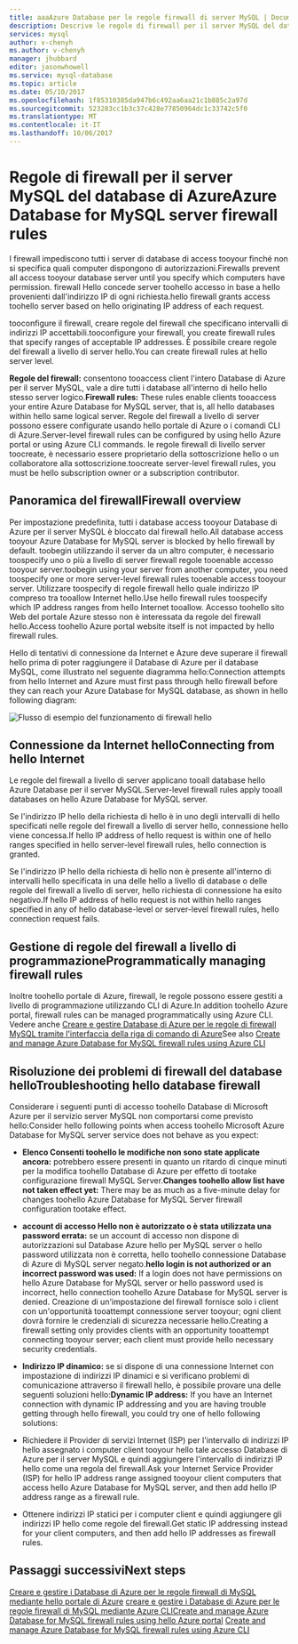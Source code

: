 ```yaml
---
title: aaaAzure Database per le regole firewall di server MySQL | Documenti Microsoft
description: Descrive le regole di firewall per il server MySQL del database di Azure.
services: mysql
author: v-chenyh
ms.author: v-chenyh
manager: jhubbard
editor: jasonwhowell
ms.service: mysql-database
ms.topic: article
ms.date: 05/10/2017
ms.openlocfilehash: 1f85310385da947b6c492aa6aa21c1b885c2a97d
ms.sourcegitcommit: 523283cc1b3c37c428e77850964dc1c33742c5f0
ms.translationtype: MT
ms.contentlocale: it-IT
ms.lasthandoff: 10/06/2017
---
```

# <a name="azure-database-for-mysql-server-firewall-rules"></a><span data-ttu-id="8e9b0-103">Regole di firewall per il server MySQL del database di Azure</span><span class="sxs-lookup"><span data-stu-id="8e9b0-103">Azure Database for MySQL server firewall rules</span></span>
<span data-ttu-id="8e9b0-104">I firewall impediscono tutti i server di database di access tooyour finché non si specifica quali computer dispongono di autorizzazioni.</span><span class="sxs-lookup"><span data-stu-id="8e9b0-104">Firewalls prevent all access tooyour database server until you specify which computers have permission.</span></span> <span data-ttu-id="8e9b0-105">firewall Hello concede server toohello accesso in base a hello provenienti dall'indirizzo IP di ogni richiesta.</span><span class="sxs-lookup"><span data-stu-id="8e9b0-105">hello firewall grants access toohello server based on hello originating IP address of each request.</span></span>

<span data-ttu-id="8e9b0-106">tooconfigure il firewall, creare regole del firewall che specificano intervalli di indirizzi IP accettabili.</span><span class="sxs-lookup"><span data-stu-id="8e9b0-106">tooconfigure your firewall, you create firewall rules that specify ranges of acceptable IP addresses.</span></span> <span data-ttu-id="8e9b0-107">È possibile creare regole del firewall a livello di server hello.</span><span class="sxs-lookup"><span data-stu-id="8e9b0-107">You can create firewall rules at hello server level.</span></span>

<span data-ttu-id="8e9b0-108">**Regole del firewall:** consentono tooaccess client l'intero Database di Azure per il server MySQL, vale a dire tutti i database all'interno di hello hello stesso server logico.</span><span class="sxs-lookup"><span data-stu-id="8e9b0-108">**Firewall rules:** These rules enable clients tooaccess your entire Azure Database for MySQL server, that is, all hello databases within hello same logical server.</span></span> <span data-ttu-id="8e9b0-109">Regole del firewall a livello di server possono essere configurate usando hello portale di Azure o i comandi CLI di Azure.</span><span class="sxs-lookup"><span data-stu-id="8e9b0-109">Server-level firewall rules can be configured by using hello Azure portal or using Azure CLI commands.</span></span> <span data-ttu-id="8e9b0-110">le regole firewall di livello server toocreate, è necessario essere proprietario della sottoscrizione hello o un collaboratore alla sottoscrizione.</span><span class="sxs-lookup"><span data-stu-id="8e9b0-110">toocreate server-level firewall rules, you must be hello subscription owner or a subscription contributor.</span></span>

## <a name="firewall-overview"></a><span data-ttu-id="8e9b0-111">Panoramica del firewall</span><span class="sxs-lookup"><span data-stu-id="8e9b0-111">Firewall overview</span></span>
<span data-ttu-id="8e9b0-112">Per impostazione predefinita, tutti i database access tooyour Database di Azure per il server MySQL è bloccato dal firewall hello.</span><span class="sxs-lookup"><span data-stu-id="8e9b0-112">All database access tooyour Azure Database for MySQL server is blocked by hello firewall by default.</span></span> <span data-ttu-id="8e9b0-113">toobegin utilizzando il server da un altro computer, è necessario toospecify uno o più a livello di server firewall regole tooenable accesso tooyour server.</span><span class="sxs-lookup"><span data-stu-id="8e9b0-113">toobegin using your server from another computer, you need toospecify one or more server-level firewall rules tooenable access tooyour server.</span></span> <span data-ttu-id="8e9b0-114">Utilizzare toospecify di regole firewall hello quale indirizzo IP compreso tra tooallow Internet hello.</span><span class="sxs-lookup"><span data-stu-id="8e9b0-114">Use hello firewall rules toospecify which IP address ranges from hello Internet tooallow.</span></span> <span data-ttu-id="8e9b0-115">Accesso toohello sito Web del portale Azure stesso non è interessata da regole del firewall hello.</span><span class="sxs-lookup"><span data-stu-id="8e9b0-115">Access toohello Azure portal website itself is not impacted by hello firewall rules.</span></span>

<span data-ttu-id="8e9b0-116">Hello di tentativi di connessione da Internet e Azure deve superare il firewall hello prima di poter raggiungere il Database di Azure per il database MySQL, come illustrato nel seguente diagramma hello:</span><span class="sxs-lookup"><span data-stu-id="8e9b0-116">Connection attempts from hello Internet and Azure must first pass through hello firewall before they can reach your Azure Database for MySQL database, as shown in hello following diagram:</span></span>

![Flusso di esempio del funzionamento di firewall hello](./media/concepts-firewall-rules/1-firewall-concept.png)

## <a name="connecting-from-hello-internet"></a><span data-ttu-id="8e9b0-118">Connessione da Internet hello</span><span class="sxs-lookup"><span data-stu-id="8e9b0-118">Connecting from hello Internet</span></span>
<span data-ttu-id="8e9b0-119">Le regole del firewall a livello di server applicano tooall database hello Azure Database per il server MySQL.</span><span class="sxs-lookup"><span data-stu-id="8e9b0-119">Server-level firewall rules apply tooall databases on hello Azure Database for MySQL server.</span></span>

<span data-ttu-id="8e9b0-120">Se l'indirizzo IP hello della richiesta di hello è in uno degli intervalli di hello specificati nelle regole del firewall a livello di server hello, connessione hello viene concessa.</span><span class="sxs-lookup"><span data-stu-id="8e9b0-120">If hello IP address of hello request is within one of hello ranges specified in hello server-level firewall rules, hello connection is granted.</span></span>

<span data-ttu-id="8e9b0-121">Se l'indirizzo IP hello della richiesta di hello non è presente all'interno di intervalli hello specificata in una delle hello a livello di database o delle regole del firewall a livello di server, hello richiesta di connessione ha esito negativo.</span><span class="sxs-lookup"><span data-stu-id="8e9b0-121">If hello IP address of hello request is not within hello ranges specified in any of hello database-level or server-level firewall rules, hello connection request fails.</span></span>

## <a name="programmatically-managing-firewall-rules"></a><span data-ttu-id="8e9b0-122">Gestione di regole del firewall a livello di programmazione</span><span class="sxs-lookup"><span data-stu-id="8e9b0-122">Programmatically managing firewall rules</span></span>
<span data-ttu-id="8e9b0-123">Inoltre toohello portale di Azure, firewall, le regole possono essere gestiti a livello di programmazione utilizzando CLI di Azure.</span><span class="sxs-lookup"><span data-stu-id="8e9b0-123">In addition toohello Azure portal, firewall rules can be managed programmatically using Azure CLI.</span></span> <span data-ttu-id="8e9b0-124">Vedere anche [Creare e gestire Database di Azure per le regole di firewall MySQL tramite l'interfaccia della riga di comando di Azure](./howto-manage-firewall-using-cli.md)</span><span class="sxs-lookup"><span data-stu-id="8e9b0-124">See also [Create and manage Azure Database for MySQL firewall rules using Azure CLI](./howto-manage-firewall-using-cli.md)</span></span>

## <a name="troubleshooting-hello-database-firewall"></a><span data-ttu-id="8e9b0-125">Risoluzione dei problemi di firewall del database hello</span><span class="sxs-lookup"><span data-stu-id="8e9b0-125">Troubleshooting hello database firewall</span></span>
<span data-ttu-id="8e9b0-126">Considerare i seguenti punti di accesso toohello Database di Microsoft Azure per il servizio server MySQL non comportarsi come previsto hello:</span><span class="sxs-lookup"><span data-stu-id="8e9b0-126">Consider hello following points when access toohello Microsoft Azure Database for MySQL server service does not behave as you expect:</span></span>

* <span data-ttu-id="8e9b0-127">**Elenco Consenti toohello le modifiche non sono state applicate ancora:** potrebbero essere presenti in quanto un ritardo di cinque minuti per la modifica toohello Database di Azure per effetto di tootake configurazione firewall MySQL Server.</span><span class="sxs-lookup"><span data-stu-id="8e9b0-127">**Changes toohello allow list have not taken effect yet:** There may be as much as a five-minute delay for changes toohello Azure Database for MySQL Server firewall configuration tootake effect.</span></span>

* <span data-ttu-id="8e9b0-128">**account di accesso Hello non è autorizzato o è stata utilizzata una password errata:** se un account di accesso non dispone di autorizzazioni sul Database Azure hello per MySQL server o hello password utilizzata non è corretta, hello toohello connessione Database di Azure di MySQL server negato.</span><span class="sxs-lookup"><span data-stu-id="8e9b0-128">**hello login is not authorized or an incorrect password was used:** If a login does not have permissions on hello Azure Database for MySQL server or hello password used is incorrect, hello connection toohello Azure Database for MySQL server is denied.</span></span> <span data-ttu-id="8e9b0-129">Creazione di un'impostazione del firewall fornisce solo i client con un'opportunità tooattempt connessione server tooyour; ogni client dovrà fornire le credenziali di sicurezza necessarie hello.</span><span class="sxs-lookup"><span data-stu-id="8e9b0-129">Creating a firewall setting only provides clients with an opportunity tooattempt connecting tooyour server; each client must provide hello necessary security credentials.</span></span>

* <span data-ttu-id="8e9b0-130">**Indirizzo IP dinamico:** se si dispone di una connessione Internet con impostazione di indirizzi IP dinamici e si verificano problemi di comunicazione attraverso il firewall hello, è possibile provare una delle seguenti soluzioni hello:</span><span class="sxs-lookup"><span data-stu-id="8e9b0-130">**Dynamic IP address:** If you have an Internet connection with dynamic IP addressing and you are having trouble getting through hello firewall, you could try one of hello following solutions:</span></span>

* <span data-ttu-id="8e9b0-131">Richiedere il Provider di servizi Internet (ISP) per l'intervallo di indirizzi IP hello assegnato i computer client tooyour hello tale accesso Database di Azure per il server MySQL e quindi aggiungere l'intervallo di indirizzi IP hello come una regola del firewall.</span><span class="sxs-lookup"><span data-stu-id="8e9b0-131">Ask your Internet Service Provider (ISP) for hello IP address range assigned tooyour client computers that access hello Azure Database for MySQL server, and then add hello IP address range as a firewall rule.</span></span>

* <span data-ttu-id="8e9b0-132">Ottenere indirizzi IP statici per i computer client e quindi aggiungere gli indirizzi IP hello come regole del firewall.</span><span class="sxs-lookup"><span data-stu-id="8e9b0-132">Get static IP addressing instead for your client computers, and then add hello IP addresses as firewall rules.</span></span>

## <a name="next-steps"></a><span data-ttu-id="8e9b0-133">Passaggi successivi</span><span class="sxs-lookup"><span data-stu-id="8e9b0-133">Next steps</span></span>

<span data-ttu-id="8e9b0-134">[Creare e gestire i Database di Azure per le regole firewall di MySQL mediante hello portale di Azure](./howto-manage-firewall-using-portal.md)
[creare e gestire i Database di Azure per le regole firewall di MySQL mediante Azure CLI](./howto-manage-firewall-using-cli.md)</span><span class="sxs-lookup"><span data-stu-id="8e9b0-134">[Create and manage Azure Database for MySQL firewall rules using hello Azure portal](./howto-manage-firewall-using-portal.md)
[Create and manage Azure Database for MySQL firewall rules using Azure CLI](./howto-manage-firewall-using-cli.md)</span></span>
